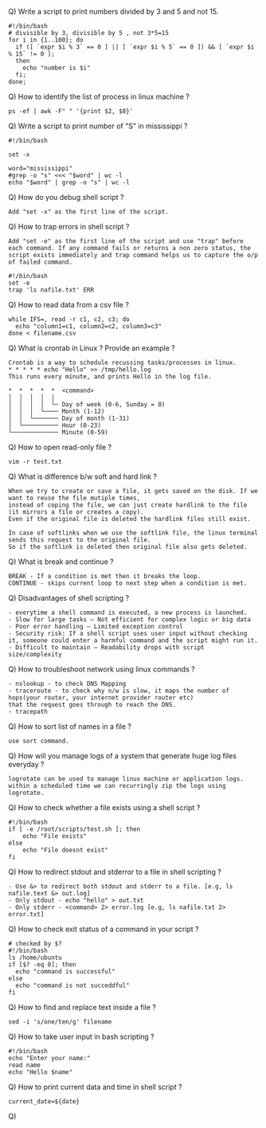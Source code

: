 Q) Write a script to print numbers divided by 3 and 5 and not 15. 
```
#!/bin/bash
# divisible by 3, divisible by 5 , not 3*5=15
for i in {1..100}; do
  if ([ `expr $i % 3` == 0 ] || [ `expr $i % 5` == 0 ]) && [ `expr $i % 15` != 0 ];
  then
    echo "number is $i"
  fi;
done;
```
Q) How to identify the list of process in linux machine ?
```
ps -ef | awk -F" " '{print $2, $8}'
```

Q) Write a script to print number of "S" in mississippi ?
```
#!/bin/bash

set -x

word="mississippi"
#grep -o "s" <<< "$word" | wc -l
echo "$word" | grep -o "s" | wc -l 
```
Q) How do you debug shell script ?
```
Add "set -x" as the first line of the script.
```
Q) How to trap errors in shell script ?
```
Add "set -e" as the first line of the script and use "trap" before each command. If any command fails or returns a non zero status, the script exists immediately and trap command helps us to capture the o/p of failed command.

#!/bin/bash
set -e
trap 'ls nafile.txt' ERR
```
Q) How to read data from a csv file ?
```
while IFS=, read -r c1, c2, c3; do
  echo "column1=c1, column2=c2, column3=c3"
done < filename.csv
```

Q) What is crontab in Linux ? Provide an example ?
```
Crontab is a way to schedule recussing tasks/processes in linux.
* * * * * echo "Hello" >> /tmp/hello.log
This runs every minute, and prints Hello in the log file.
```
```
*  *  *  *  *  <command>
│  │  │  │  │
│  │  │  │  └─ Day of week (0-6, Sunday = 0)
│  │  │  └──── Month (1-12)
│  │  └─────── Day of month (1-31)
│  └────────── Hour (0-23)
└───────────── Minute (0-59)
```
Q) How to open read-only file ?
```
vim -r test.txt
```
Q) What is difference b/w soft and hard link ?
```
When we try to create or save a file, it gets saved on the disk. If we want to reuse the file mutiple times,
instead of coping the file, we can just create hardlink to the file (it mirrors a file or creates a copy).
Even if the original file is deleted the hardlink files still exist.

In case of softlinks when we use the softlink file, the linux terminal sends this request to the original file.
So if the softlink is deleted then original file also gets deleted.
```

Q) What is break and continue ?
```
BREAK - If a condition is met then it breaks the loop.
CONTINUE - skips current loop to next step when a condition is met.
```

Q) Disadvantages of shell scripting ?
```
- everytime a shell command is executed, a new process is launched.
- Slow for large tasks – Not efficient for complex logic or big data
- Poor error handling – Limited exception control
- Security risk: If a shell script uses user input without checking it, someone could enter a harmful command and the script might run it.
- Difficult to maintain – Readability drops with script size/complexity
```

Q) How to troubleshoot network using linux commands ?
```
- nslookup - to check DNS Mapping
- traceroute - to check why n/w is slow, it maps the number of hops(your router, your internet provider router etc)
that the request goes through to reach the DNS.
- tracepath 
```
Q) How to sort list of names in a file ?
```
use sort command.
```
Q) How will you manage logs of a system that generate huge log files everyday ?
```
logrotate can be used to manage linux machine or application logs.
within a scheduled time we can recurringly zip the logs using logrotate.
```

Q) How to check whether a file exists using a shell script ?
```
#!/bin/bash
if [ -e /root/scripts/test.sh ]; then
    echo "File exists"
else
    echo "File doesnt exist"
fi
```
Q) How to redirect stdout and stderror to a file in shell scripting ?
```
- Use &> to redirect both stdout and stderr to a file. [e.g, ls nafile.text &> out.log]
- Only stdout - echo "hello" > out.txt
- Only stderr - <command> 2> error.log [e.g, ls nafile.txt 2> error.txt]
```
Q) How to check exit status of a command in your script ?
```
# checked by $?
#!/bin/bash
ls /home/ubuntu
if [$? -eq 0]; then
  echo "command is successful"
else
  echo "command is not succeddful"
fi
```

Q) How to find and replace text inside a file ?
```
sed -i 's/one/ten/g' filename
```

Q) How to take user input in bash scripting ?
```
#!/bin/bash
echo "Enter your name:"
read name
echo "Hello $name"
```

Q) How to print current data and time in shell script ?
```
current_date=${date}
```

Q)  
